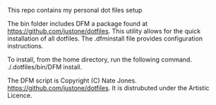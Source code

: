 This repo contains my personal dot files setup

The bin folder includes DFM a package found at https://github.com/justone/dotfiles. This utility allows for the quick installation of all dotfiles. The .dfminstall file provides configuration instructions. 

To install, from the home directory, run the following command. ./.dotfiles/bin/DFM install.

The DFM script is Copyright (C) Nate Jones. https://github.com/justone/dotfiles. It is distrubuted under the Artistic Licence. 
